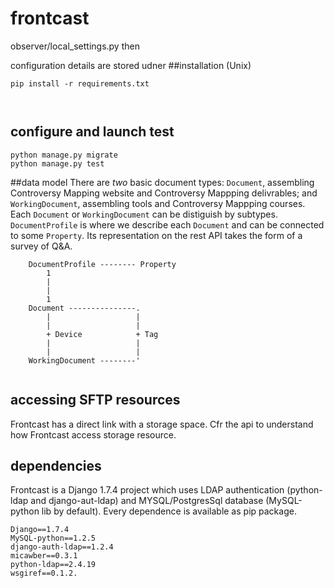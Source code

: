 # frontcast



observer/local_settings.py then



configuration details are stored udner 
##installation (Unix)

```
pip install -r requirements.txt



```
## configure and launch test
```
python manage.py migrate
python manage.py test

```



##data model
There are *two* basic document types: `Document`, assembling Controversy Mapping website and Controversy Mappping delivrables; and `WorkingDocument`, assembling tools and Controversy Mappping courses. Each `Document` or `WorkingDocument` can be distiguish by subtypes.
`DocumentProfile` is where we describe each `Document` and can be connected to some `Property`. Its representation on the rest API takes the form of a survey of Q&A.

```
	DocumentProfile -------- Property
		1
		|
		|
		1	
	Document ---------------.
		|					|
		|					|
		+ Device			+ Tag
		|					|
		|					|
	WorkingDocument --------'
	
```

## accessing SFTP resources
Frontcast has a direct link with a storage space. Cfr the api to understand how Frontcast access storage resource.

## dependencies
Frontcast is a Django 1.7.4 project which uses LDAP authentication (python-ldap and django-aut-ldap) and MYSQL/PostgresSql database (MySQL-python lib by default). Every dependence is available as pip package.

```
Django==1.7.4
MySQL-python==1.2.5
django-auth-ldap==1.2.4
micawber==0.3.1
python-ldap==2.4.19
wsgiref==0.1.2. 
```
